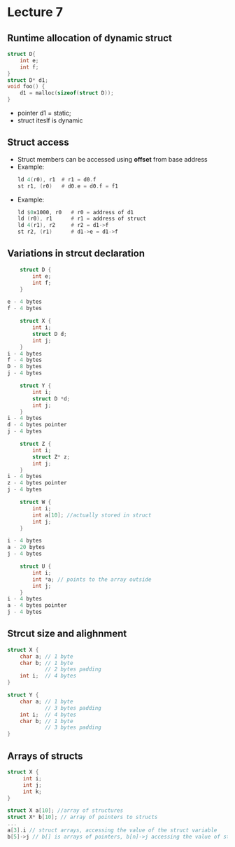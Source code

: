 # Lecture 7
## Runtime allocation of dynamic struct

```C
struct D{
	int e;
	int f;
}
struct D* d1;
void foo() {
	d1 = malloc(sizeof(struct D));
}
```
* pointer d1 = static;
* struct iteslf is dynamic

## Struct access
* Struct members can be accessed using **offset** from base address
* Example:
	```asm
	ld 4(r0), r1  # r1 = d0.f
	st r1, (r0)   # d0.e = d0.f = f1  
	```
* Example:
	```asm
	ld $0x1000, r0   # r0 = address of d1
	ld (r0), r1      # r1 = address of struct
	ld 4(r1), r2     # r2 = d1->f
	st r2, (r1)      # d1->e = d1->f
 	```

## Variations in strcut declaration

```C
	struct D {
		int e;
		int f;
	}

e - 4 bytes
f - 4 bytes

	struct X {
		int i;
		struct D d;
		int j;
	}
i - 4 bytes
f - 4 bytes
D - 8 bytes
j - 4 bytes

	struct Y {
		int i;
		struct D *d;
		int j;
	}
i - 4 bytes
d - 4 bytes pointer
j - 4 bytes

	struct Z {
		int i;
		struct Z* z;
		int j;
	}
i - 4 bytes
z - 4 bytes pointer
j - 4 bytes

	struct W {
		int i;
		int a[10]; //actually stored in struct
		int j;
	}

i - 4 bytes
a - 20 bytes
j - 4 bytes

	struct U {
		int i;
		int *a; // points to the array outside
		int j;
	}
i - 4 bytes
a - 4 bytes pointer
j - 4 bytes
```


## Strcut size and alighnment

```C
struct X {
	char a; // 1 byte
	char b; // 1 byte
			// 2 bytes padding
	int i;  // 4 bytes
}
```
```C
struct Y {
	char a; // 1 byte
			// 3 bytes padding
	int i;  // 4 bytes
	char b; // 1 byte
			// 3 bytes padding
}
```
## Arrays of structs
```C
struct X {
	 int i;
	 int j;
	 int k;
}

struct X a[10]; //array of structures
struct X* b[10]; // array of pointers to structs
...
a[3].i // struct arrays, accessing the value of the struct variable 
b[5]->j // b[] is arrays of pointers, b[n]->j accessing the value of struct that pointer points to
```

